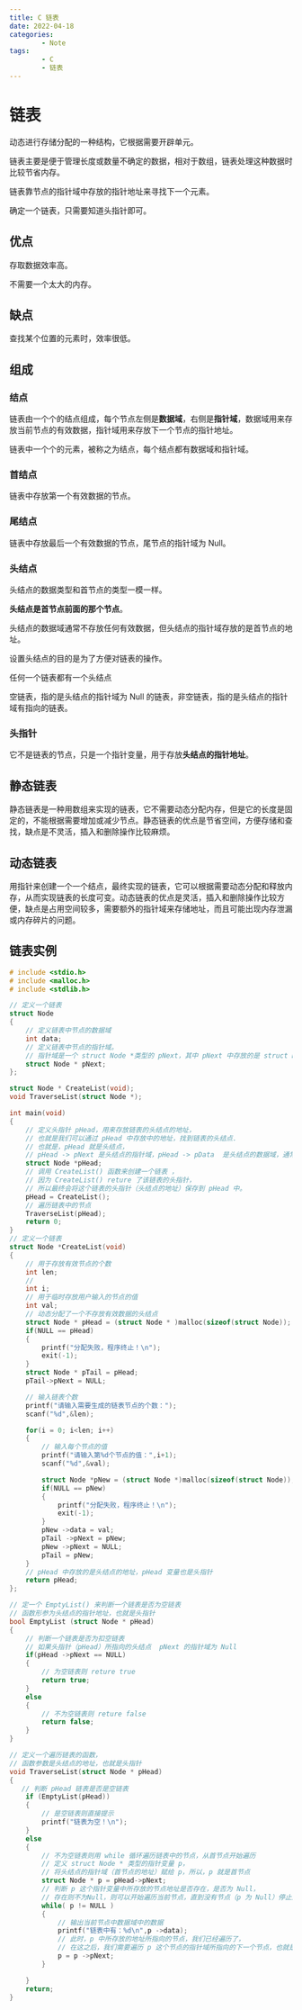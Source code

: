 ```yaml
---
title: C 链表
date: 2022-04-18
categories:
        - Note
tags:
        - C
        - 链表
---
```


# 链表

动态进行存储分配的一种结构，它根据需要开辟单元。

链表主要是便于管理长度或数量不确定的数据，相对于数组，链表处理这种数据时比较节省内存。

链表靠节点的指针域中存放的指针地址来寻找下一个元素。

确定一个链表，只需要知道头指针即可。

## 优点

存取数据效率高。

不需要一个太大的内存。

## 缺点

查找某个位置的元素时，效率很低。

## 组成

### 结点

链表由一个个的结点组成，每个节点左侧是**数据域**，右侧是**指针域**，数据域用来存放当前节点的有效数据，指针域用来存放下一个节点的指针地址。

链表中一个个的元素，被称之为结点，每个结点都有数据域和指针域。

### 首结点

链表中存放第一个有效数据的节点。

### 尾结点

链表中存放最后一个有效数据的节点，尾节点的指针域为 Null。

### 头结点

头结点的数据类型和首节点的类型一模一样。

**头结点是首节点前面的那个节点**。

头结点的数据域通常不存放任何有效数据，但头结点的指针域存放的是首节点的地址。

设置头结点的目的是为了方便对链表的操作。

任何一个链表都有一个头结点

空链表，指的是头结点的指针域为 Null 的链表，非空链表，指的是头结点的指针域有指向的链表。

### 头指针

它不是链表的节点，只是一个指针变量，用于存放**头结点的指针地址**。

## 静态链表

静态链表是一种用数组来实现的链表，它不需要动态分配内存，但是它的长度是固定的，不能根据需要增加或减少节点。静态链表的优点是节省空间，方便存储和查找，缺点是不灵活，插入和删除操作比较麻烦。

## 动态链表

用指针来创建一个一个结点，最终实现的链表，它可以根据需要动态分配和释放内存，从而实现链表的长度可变。动态链表的优点是灵活，插入和删除操作比较方便，缺点是占用空间较多，需要额外的指针域来存储地址，而且可能出现内存泄漏或内存碎片的问题。

## 链表实例

```C
# include <stdio.h>
# include <malloc.h>
# include <stdlib.h>

// 定义一个链表
struct Node
{
    // 定义链表中节点的数据域
    int data;
    // 定义链表中节点的指针域。
    // 指针域是一个 struct Node *类型的 pNext，其中 pNext 中存放的是 struct Node 变量的地址
    struct Node * pNext;
};

struct Node * CreateList(void);
void TraverseList(struct Node *);

int main(void)
{
    // 定义头指针 pHead，用来存放链表的头结点的地址，
    // 也就是我们可以通过 pHead 中存放中的地址，找到链表的头结点.
    // 也就是，pHead 就是头结点，
    // pHead -> pNext 是头结点的指针域，pHead -> pData  是头结点的数据域，通常不存放任何有效数据
    struct Node *pHead;
    // 调用 CreateList() 函数来创建一个链表 ，
    // 因为 CreateList() reture 了该链表的头指针，
    // 所以最终会将这个链表的头指针（头结点的地址）保存到 pHead 中。
    pHead = CreateList();
    // 遍历链表中的节点
    TraverseList(pHead);
    return 0;
}
// 定义一个链表
struct Node *CreateList(void)
{
    // 用于存放有效节点的个数
    int len;
    //
    int i;
    // 用于临时存放用户输入的节点的值
    int val;
    // 动态分配了一个不存放有效数据的头结点
    struct Node * pHead = (struct Node * )malloc(sizeof(struct Node));
    if(NULL == pHead)
    {
        printf("分配失败，程序终止！\n");
        exit(-1);
    }
    struct Node * pTail = pHead;
    pTail->pNext = NULL;

    // 输入链表个数
    printf("请输入需要生成的链表节点的个数：");
    scanf("%d",&len);

    for(i = 0; i<len; i++)
    {
        // 输入每个节点的值
        printf("请输入第%d个节点的值：",i+1);
        scanf("%d",&val);

        struct Node *pNew = (struct Node *)malloc(sizeof(struct Node));
        if(NULL == pNew)
        {
            printf("分配失败，程序终止！\n");
            exit(-1);
        }
        pNew ->data = val;
        pTail ->pNext = pNew;
        pNew ->pNext = NULL;
        pTail = pNew;
    }
    // pHead 中存放的是头结点的地址，pHead 变量也是头指针
    return pHead;
};

// 定一个 EmptyList() 来判断一个链表是否为空链表
// 函数形参为头结点的指针地址，也就是头指针
bool EmptyList (struct Node * pHead)
{
    // 判断一个链表是否为扣空链表
    // 如果头指针（pHead）所指向的头结点  pNext 的指针域为 Null
    if(pHead ->pNext == NULL)
    {
        // 为空链表则 reture true
        return true;
    }
    else
    {
        // 不为空链表则 reture false
        return false;
    }
}

// 定义一个遍历链表的函数，
// 函数参数是头结点的地址，也就是头指针
void TraverseList(struct Node * pHead)
{
   // 判断 pHead 链表是否是空链表
    if (EmptyList(pHead))
    {
        // 是空链表则直接提示
        printf("链表为空！\n");
    }
    else
    {
        // 不为空链表则用 while 循环遍历链表中的节点，从首节点开始遍历
        // 定义 struct Node * 类型的指针变量 p，
        // 将头结点的指针域（首节点的地址）赋给 p，所以，p 就是首节点
        struct Node * p = pHead->pNext;
        // 判断 p 这个指针变量中所存放的节点地址是否存在，是否为 Null，
        // 存在则不为Null，则可以开始遍历当前节点，直到没有节点（p 为 Null）停止遍历。
        while( p != NULL )
        {
            // 输出当前节点中数据域中的数据
            printf("链表中有：%d\n",p ->data);
            // 此时，p 中所存放的地址所指向的节点，我们已经遍历了，
            // 在这之后，我们需要遍历 p 这个节点的指针域所指向的下一个节点，也就是第 N 个节点。
            p = p ->pNext;
        }

    }
    return;
}

```
